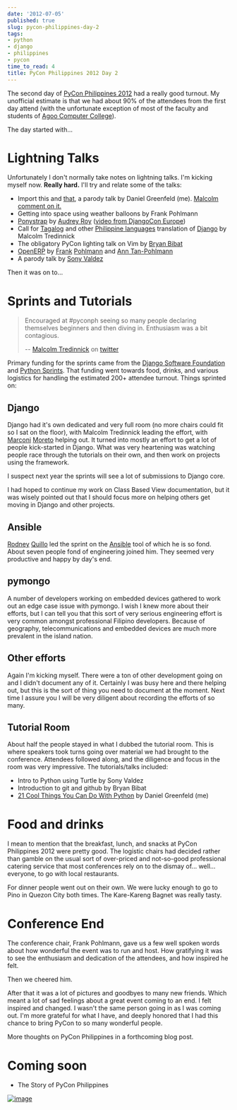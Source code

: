 ```yaml
---
date: '2012-07-05'
published: true
slug: pycon-philippines-day-2
tags:
- python
- django
- philippines
- pycon
time_to_read: 4
title: PyCon Philippines 2012 Day 2
---
```


The second day of [PyCon Philippines 2012](http://ph.pycon.org) had a
really good turnout. My unofficial estimate is that we had about 90% of
the attendees from the first day attend (with the unfortunate exception
of most of the faculty and students of [Agoo Computer
College](http://www.13hq.com/)).

The day started with...

Lightning Talks
===============

Unfortunately I don't normally take notes on lightning talks. I'm
kicking myself now. **Really hard.** I'll try and relate some of the
talks:

-   Import this and [that](http://pypi.python.org/pypi/that), a parody
    talk by Daniel Greenfeld (me). [Malcolm comment on
    it.](https://twitter.com/malcolmt/status/219244338029412352)
-   Getting into space using weather balloons by Frank Pohlmann
-   [Ponystrap](https://github.com/audreyr/ponystrap) by [Audrey
    Roy](http://audreymroy.com) ([video from DjangoCon
    Europe](http://klewel.com/conferences/djangocon-2012/index.php?talkID=31))
-   Call for [Tagalog](http://en.wikipedia.org/wiki/Tagalog) and other
    [Philippine
    languages](http://en.wikipedia.org/wiki/Philippine_languages)
    translation of [Django](#django) by Malcolm Tredinnick
-   The obligatory PyCon lighting talk on Vim by [Bryan
    Bibat](https://twitter.com/bry_bibat)
-   [OpenERP](http://openerp.com/) by
    [Frank](https://twitter.com/PliniusSecundus)
    [Pohlmann](http://www.auberonsolutions.com/) and [Ann
    Tan-Pohlmann](http://www.linkedin.com/pub/ann-tan-pohlmann/4/a30/233)
-   A parody talk by [Sony Valdez](https://twitter.com/mrvaldez)

Then it was on to...

Sprints and Tutorials
=====================

> Encouraged at #pyconph seeing so many people declaring themselves
> beginners and then diving in. Enthusiasm was a bit contagious.
>
> -- [Malcolm Tredinnick](https://twitter.com/malcolmt) on
> [twitter](https://twitter.com/malcolmt/status/219425413301157889)

Primary funding for the sprints came from the [Django Software
Foundation](https://www.djangoproject.com/foundation) and [Python
Sprints](http://pythonsprints.com/). That funding went towards food,
drinks, and various logistics for handling the estimated 200+ attendee
turnout. Things sprinted on:

Django
------

Django had it's own dedicated and very full room (no more chairs could
fit so I sat on the floor), with Malcolm Tredinnick leading the effort,
with [Marconi](http://marconijr.com/)
[Moreto](https://twitter.com/marconimjr) helping out. It turned into
mostly an effort to get a lot of people kick-started in Django. What was
very heartening was watching people race through the tutorials on their
own, and then work on projects using the framework.

I suspect next year the sprints will see a lot of submissions to Django
core.

I had hoped to continue my work on Class Based View documentation, but
it was wisely pointed out that I should focus more on helping others get
moving in Django and other projects.

Ansible
-------

[Rodney](http://capsunlock.net) [Quillo](https://github.com/cocoy) led
the sprint on the [Ansible](http://ansible.github.com/) tool of which he
is so fond. About seven people fond of engineering joined him. They
seemed very productive and happy by day's end.

pymongo
-------

A number of developers working on embedded devices gathered to work out
an edge case issue with pymongo. I wish I knew more about their efforts,
but I can tell you that this sort of very serious engineering effort is
very common amongst professional Filipino developers. Because of
geography, telecommunications and embedded devices are much more
prevalent in the island nation.

Other efforts
-------------

Again I'm kicking myself. There were a ton of other development going
on and I didn't document any of it. Certainly I was busy here and there
helping out, but this is the sort of thing you need to document at the
moment. Next time I assure you I will be very diligent about recording
the efforts of so many.

Tutorial Room
-------------

About half the people stayed in what I dubbed the tutorial room. This is
where speakers took turns going over material we had brought to the
conference. Attendees followed along, and the diligence and focus in the
room was very impressive. The tutorials/talks included:

-   Intro to Python using Turtle by Sony Valdez
-   Introduction to git and github by Bryan Bibat
-   [21 Cool Things You Can Do With
    Python](http://www.slideshare.net/pydanny/intro-to-python-11186202)
    by Daniel Greenfeld (me)

Food and drinks
===============

I mean to mention that the breakfast, lunch, and snacks at PyCon
Philippines 2012 were pretty good. The logistic chairs had decided
rather than gamble on the usual sort of over-priced and not-so-good
professional catering service that most conferences rely on to the
dismay of... well... everyone, to go with local restaurants.

For dinner people went out on their own. We were lucky enough to go to
Pino in Quezon City both times. The Kare-Kareng Bagnet was really tasty.

Conference End
==============

The conference chair, Frank Pohlmann, gave us a few well spoken words
about how wonderful the event was to run and host. How gratifying it was
to see the enthusiasm and dedication of the attendees, and how inspired
he felt.

Then we cheered him.

After that it was a lot of pictures and goodbyes to many new friends.
Which meant a lot of sad feelings about a great event coming to an end.
I felt inspired and changed. I wasn't the same person going in as I was
coming out. I'm more grateful for what I have, and deeply honored that
I had this chance to bring PyCon to so many wonderful people.

More thoughts on PyCon Philippines in a forthcoming blog post.

Coming soon
===========

-   The Story of PyCon Philippines

[![image](http://farm8.staticflickr.com/7135/7516869028_ff24aaa027_z.jpg)](http://www.flickr.com/photos/pydanny/7516869028/)
